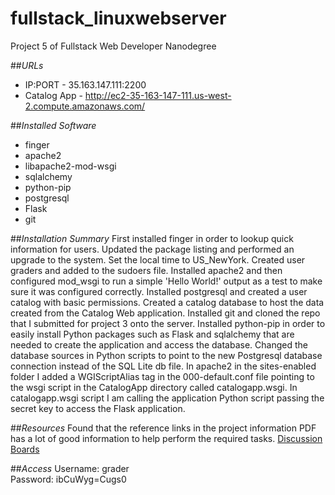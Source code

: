 # fullstack_linuxwebserver
Project 5 of Fullstack Web Developer Nanodegree

##*URLs*
* IP:PORT - 35.163.147.111:2200
* Catalog App - http://ec2-35-163-147-111.us-west-2.compute.amazonaws.com/

##*Installed Software*
* finger
* apache2
* libapache2-mod-wsgi
* sqlalchemy
* python-pip
* postgresql
* Flask
* git

##*Installation Summary*
First installed finger in order to lookup quick information for users.  Updated the package listing and performed an upgrade to the system.  Set the local time to US_NewYork.  Created user graders and added to the sudoers file. Installed apache2 and then configured mod_wsgi to run a simple 'Hello World!' output as a test to make sure it was configured correctly.  Installed postgresql and created a user catalog with basic permissions.  Created a catalog database to host the data created from the Catalog Web application. Installed git and cloned the repo that I submitted for project 3 onto the server.  Installed python-pip in order to easily install Python packages such as Flask and sqlalchemy that are needed to create the application and access the database.  Changed the database sources in Python scripts to point to the new Postgresql database connection instead of the SQL Lite db file.  In apache2 in the sites-enabled folder I added a WGIScriptAlias tag in the 000-default.conf file pointing to the wsgi script in the CatalogApp directory called catalogapp.wsgi.  In catalogapp.wsgi script I am calling the application Python script passing the secret key to access the Flask application.

##*Resources*
Found that the reference links in the project information PDF has a lot of good information to help perform the required tasks.
[Discussion Boards](https://discussions.udacity.com/t/markedly-underwhelming-and-potentially-wrong-resource-list-for-p5/8587)

##*Access*
Username: grader <br>
Password: ibCuWyg=Cugs0
